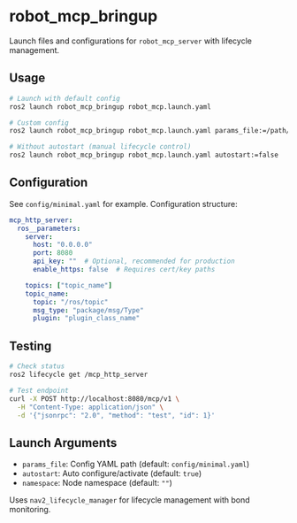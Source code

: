 # robot_mcp_bringup

Launch files and configurations for `robot_mcp_server` with lifecycle management.

## Usage

```bash
# Launch with default config
ros2 launch robot_mcp_bringup robot_mcp.launch.yaml

# Custom config
ros2 launch robot_mcp_bringup robot_mcp.launch.yaml params_file:=/path/to/config.yaml

# Without autostart (manual lifecycle control)
ros2 launch robot_mcp_bringup robot_mcp.launch.yaml autostart:=false
```

## Configuration

See `config/minimal.yaml` for example. Configuration structure:

```yaml
mcp_http_server:
  ros__parameters:
    server:
      host: "0.0.0.0"
      port: 8080
      api_key: ""  # Optional, recommended for production
      enable_https: false  # Requires cert/key paths

    topics: ["topic_name"]
    topic_name:
      topic: "/ros/topic"
      msg_type: "package/msg/Type"
      plugin: "plugin_class_name"
```

## Testing

```bash
# Check status
ros2 lifecycle get /mcp_http_server

# Test endpoint
curl -X POST http://localhost:8080/mcp/v1 \
  -H "Content-Type: application/json" \
  -d '{"jsonrpc": "2.0", "method": "test", "id": 1}'
```

## Launch Arguments

- `params_file`: Config YAML path (default: `config/minimal.yaml`)
- `autostart`: Auto configure/activate (default: `true`)
- `namespace`: Node namespace (default: `""`)

Uses `nav2_lifecycle_manager` for lifecycle management with bond monitoring.
